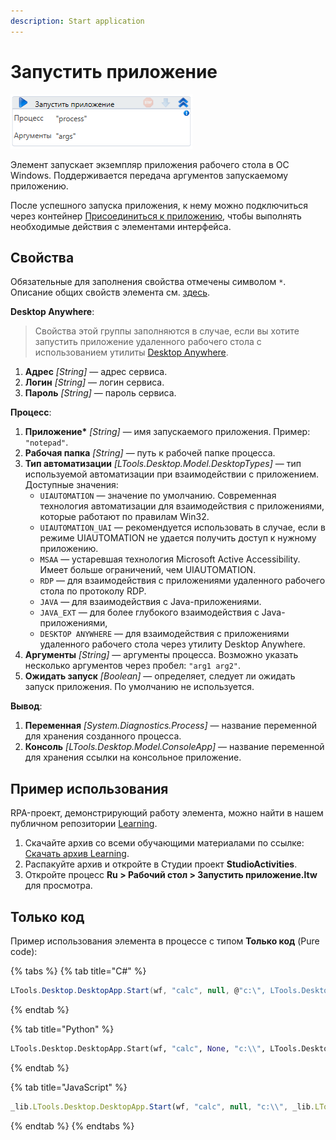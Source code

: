 ```yaml
---
description: Start application
---
```


# Запустить приложение

![](<../../../.gitbook/assets/image (42).png>)

Элемент запускает экземпляр приложения рабочего стола в ОС Windows. Поддерживается передача аргументов запускаемому приложению.

После успешного запуска приложения, к нему можно подключиться через контейнер [Присоединиться к приложению](https://docs.primo-rpa.ru/primo-rpa/g_elements/el_basic/els_desktop/el_desktop_attach), чтобы выполнять необходимые действия с элементами интерфейса.


## Свойства
Обязательные для заполнения свойства отмечены символом `*`. Описание общих свойств элемента см. [здесь](https://docs.primo-rpa.ru/primo-rpa/primo-studio/process/elements#svoistva-elementa).

**Desktop Anywhere**:

> Свойства этой группы заполняются в случае, если вы хотите запустить приложение удаленного рабочего стола с использованием утилиты [Desktop Anywhere](https://docs.primo-rpa.ru/primo-rpa/primo-rpa-studio/tools/desktop-anywhere). 

1. **Адрес** *[String]* — адрес сервиса.
1. **Логин** *[String]* — логин сервиса.
1. **Пароль** *[String]* — пароль сервиса.

**Процесс**:

1. **Приложение\*** *[String]* — имя запускаемого приложения. Пример: `"notepad"`.
1. **Рабочая папка** *[String]* — путь к рабочей папке процесса.
1. **Тип автоматизации** *[LTools.Desktop.Model.DesktopTypes]* — тип используемой автоматизации при взаимодействии с приложением. Доступные значения:
   * `UIAUTOMATION` — значение по умолчанию. Современная технология автоматизации для взаимодействия с приложениями, которые работают по правилам Win32.
   * `UIAUTOMATION_UAI` — рекомендуется использовать в случае, если в режиме UIAUTOMATION не удается получить доступ к нужному приложению.
   * `MSAA` — устаревшая технология Microsoft Active Accessibility. Имеет больше ограничений, чем UIAUTOMATION. 
   * `RDP` — для взаимодействия с приложениями удаленного рабочего стола по протоколу RDP.
   * `JAVA` — для взаимодействия с Java-приложениями.
   * `JAVA_EXT` — для более глубокого взаимодействия с Java-приложениями, 
   * `DESKTOP ANYWHERE` — для взаимодействия с приложениями удаленного рабочего стола через утилиту Desktop Anywhere.
1. **Аргументы** *[String]* — аргументы процесса. Возможно указать несколько аргументов через пробел: `"arg1 arg2"`.
1. **Ожидать запуск** *[Boolean]* — определяет, следует ли ожидать запуск приложения. По умолчанию не используется.


**Вывод**:

1. **Переменная** *[System.Diagnostics.Process]* — название переменной для хранения созданного процесса.
1. **Консоль** *[LTools.Desktop.Model.ConsoleApp]* — название переменной для хранения ссылки на консольное приложение.


## Пример использования

RPA-проект, демонстрирующий работу элемента, можно найти в нашем публичном репозитории [Learning](https://github.com/PrimoRPA/Learning).

1. Скачайте архив со всеми обучающими материалами по ссылке: [Скачать архив Learning](https://github.com/PrimoRPA/Learning/archive/refs/heads/master.zip).
2. Распакуйте архив и откройте в Студии проект **StudioActivities**.
3. Откройте процесс **Ru > Рабочий стол > Запустить приложение.ltw** для просмотра.


## Только код

Пример использования элемента в процессе с типом **Только код** (Pure code):

{% tabs %}
{% tab title="C#" %}
```csharp
LTools.Desktop.DesktopApp.Start(wf, "calc", null, @"c:\", LTools.Desktop.Model.DesktopTypes.UIAUTOMATION, true);
```
{% endtab %}

{% tab title="Python" %}
```python
LTools.Desktop.DesktopApp.Start(wf, "calc", None, "c:\\", LTools.Desktop.Model.DesktopTypes.UIAUTOMATION, True)
```
{% endtab %}

{% tab title="JavaScript" %}
```javascript
_lib.LTools.Desktop.DesktopApp.Start(wf, "calc", null, "c:\\", _lib.LTools.Desktop.Model.DesktopTypes.UIAUTOMATION, true);
```
{% endtab %}
{% endtabs %}
